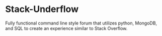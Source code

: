 # Stack-Underflow
Fully functional command line style forum that utilizes python, MongoDB, and SQL to create an experience similar to Stack Overflow.
